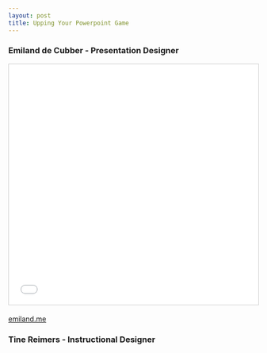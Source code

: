 ```yaml
---
layout: post
title: Upping Your Powerpoint Game
---
```


### Emiland de Cubber - Presentation Designer

<iframe src="//www.slideshare.net/slideshow/embed_code/key/4lTvefqJaBzuzH" width="595" height="485" frameborder="0" marginwidth="0" marginheight="0" scrolling="no" style="border:1px solid #CCC; border-width:1px; margin-bottom:5px; max-width: 100%;" allowfullscreen> </iframe>

[emiland.me](http://emiland.me)

### Tine Reimers - Instructional Designer
